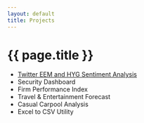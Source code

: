 ```yaml
---
layout: default
title: Projects
---
```


# {{ page.title }}

- [Twitter EEM and HYG Sentiment Analysis](https://vicmora.github.io/blog/2017/02/21/twitter-sentiment)
- Security Dashboard
- Firm Performance Index
- Travel & Entertainment Forecast
- Casual Carpool Analysis
- Excel to CSV Utility
